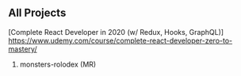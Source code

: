 ## All Projects
[Complete React Developer in 2020 (w/ Redux, Hooks, GraphQL)]
https://www.udemy.com/course/complete-react-developer-zero-to-mastery/

01. monsters-rolodex (MR)